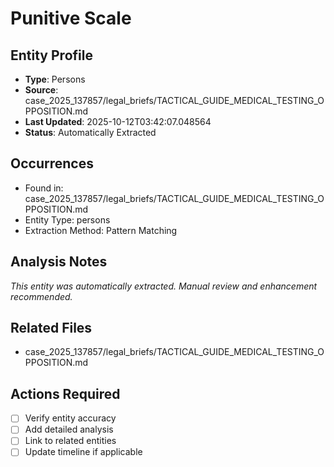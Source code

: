 # Punitive Scale

## Entity Profile
- **Type**: Persons
- **Source**: case_2025_137857/legal_briefs/TACTICAL_GUIDE_MEDICAL_TESTING_OPPOSITION.md
- **Last Updated**: 2025-10-12T03:42:07.048564
- **Status**: Automatically Extracted

## Occurrences
- Found in: case_2025_137857/legal_briefs/TACTICAL_GUIDE_MEDICAL_TESTING_OPPOSITION.md
- Entity Type: persons
- Extraction Method: Pattern Matching

## Analysis Notes
*This entity was automatically extracted. Manual review and enhancement recommended.*

## Related Files
- case_2025_137857/legal_briefs/TACTICAL_GUIDE_MEDICAL_TESTING_OPPOSITION.md

## Actions Required
- [ ] Verify entity accuracy
- [ ] Add detailed analysis
- [ ] Link to related entities
- [ ] Update timeline if applicable

